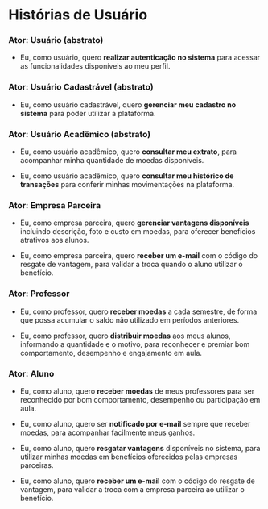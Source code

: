 # Histórias de Usuário

### Ator: Usuário (abstrato)  
- Eu, como usuário, quero **realizar autenticação no sistema** para acessar as funcionalidades disponíveis ao meu perfil.

### Ator: Usuário Cadastrável (abstrato)  
- Eu, como usuário cadastrável, quero **gerenciar meu cadastro no sistema** para poder utilizar a plataforma.

### Ator: Usuário Acadêmico (abstrato)
- Eu, como usuário acadêmico, quero **consultar meu extrato**, para acompanhar minha quantidade de moedas disponíveis. 

- Eu, como usuário acadêmico, quero **consultar meu histórico de transações** para conferir minhas movimentações na plataforma.

### Ator: Empresa Parceira
- Eu, como empresa parceira, quero **gerenciar vantagens disponíveis** incluindo descrição, foto e custo em moedas, para oferecer benefícios atrativos aos alunos.

- Eu, como empresa parceira, quero **receber um e-mail** com o código do resgate de vantagem, para validar a troca quando o aluno utilizar o benefício.

### Ator: Professor
- Eu, como professor, quero **receber moedas** a cada semestre, de forma que possa acumular o saldo não utilizado em períodos anteriores.

- Eu, como professor, quero **distribuir moedas** aos meus alunos, informando a quantidade e o motivo, para reconhecer e premiar bom comportamento, desempenho e engajamento em aula.

### Ator: Aluno
- Eu, como aluno, quero **receber moedas** de meus professores para ser reconhecido por bom comportamento, desempenho ou participação em aula.

- Eu, como aluno, quero ser **notificado por e-mail** sempre que receber moedas, para acompanhar facilmente meus ganhos.

- Eu, como aluno, quero **resgatar vantagens** disponíveis no sistema, para utilizar minhas moedas em benefícios oferecidos pelas empresas parceiras.

- Eu, como aluno, quero **receber um e-mail** com o código do resgate de vantagem, para validar a troca com a empresa parceira ao utilizar o benefício.
